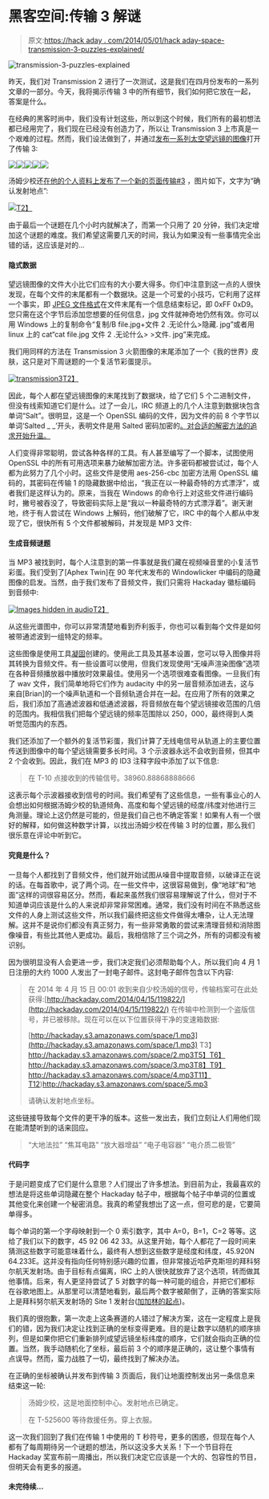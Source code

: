 # 黑客空间:传输 3 解谜

> 原文:[https://hack aday . com/2014/05/01/hack aday-space-transmission-3-puzzles-explained/](https://hackaday.com/2014/05/01/hackaday-space-transmission-3-puzzles-explained/)

![transmission-3-puzzles-explained](../Images/5a2f71df8f45725f1f3581e5d6075f3d.png)

昨天，我们对 Transmission 2 进行了一次测试，这是我们在四月份发布的一系列文章的一部分。今天，我将揭示传输 3 中的所有细节，我们如何把它放在一起，答案是什么。

在经典的黑客时尚中，我们没有计划这些，所以到这个时候，我们所有的最初想法都已经用完了，我们现在已经没有创造力了，所以让 Transmission 3 上市真是一个艰难的过程。然而，我们设法做到了，并通过[发布一系列太空望远镜的图像](http://hackaday.com/2014/04/15/119822/)打开了传输 3:

[![](../Images/ebaa3e54bca979f2c97878f2bfe7f731.png)](http://hackaday.io/hacker/3935)[![](../Images/3a6a6a6c8d1ee766a1492be88876002b.png)](http://hackaday.com/2014/04/15/119822/)![](../Images/4fad3cb71846d62d22f325570e0c644b.png)![](../Images/01a5e77553edbf54121216486c9d0f1d.png)![](../Images/cf04774545dad44df37c62c5de262a65.png)

汤姆少校还[在他的个人资料上发布了一个新的页面传输#3](http://hackaday.io/page/319) ，图片如下，文字为“确认发射地点”:

[![](../Images/194ec0a5e13fe7a2237e13d8f1b0dd90.png)T2】](http://hackaday.io/page/319)

由于最后一个谜题在几个小时内就解决了，而第一个只用了 20 分钟，我们决定增加这个谜题的难度。我们希望这需要几天的时间，我认为如果没有一些事情完全出错的话，这应该是对的…

#### 隐式数据

望远镜图像的文件大小比它们应有的大小要大得多。你们中注意到这一点的人很快发现，在每个文件的末尾都有一个数据块。这是一个可爱的小技巧，它利用了这样一个事实，即 [JPEG 文件格式](http://en.wikipedia.org/wiki/JPEG#Syntax_and_structure)在文件末尾有一个信息结束标记，即 0xFF 0xD9。您只需在这个字节后添加您想要的任何信息，jpg 文件就神奇地仍然有效。你可以用 Windows 上的复制命令“复制/B file.jpg+文件 2 .无论什么>隐藏. jpg”或者用 linux 上的 cat“cat file.jpg 文件 2 .无论什么> >文件. jpg”来完成。

我们用同样的方法在 Transmission 3 火箭图像的末尾添加了一个《我的世界》皮肤，这只是对下周谜题的一个复活节彩蛋提示。

[![transmission3](../Images/78c5d6f8aeccf835d35dd64abaab7f18.png)T2】](http://hackaday.com/wp-content/uploads/2014/04/transmission3.jpg)

因此，每个人都在望远镜图像的末尾找到了数据块，给了它们 5 个二进制文件，但没有线索知道它们是什么。过了一会儿，IRC 频道上的几个人注意到数据块包含单词“Salt”。很明显，这是一个 OpenSSL 编码的文件，因为文件的前 8 个字节以单词‘Salted _ _’开头，表明文件是用 Salted 密码加密的[。对合适的解密方法的追求开始升温。](http://en.wikipedia.org/wiki/Salt_(cryptography))

人们变得非常聪明，尝试各种各样的工具。有人甚至编写了一个脚本，试图使用 OpenSSL 中的所有可用选项来暴力破解加密方法。许多密码都被尝试过，每个人都为此努力了几个小时。这些文件是使用 aes-256-cbc 加密方法用 OpenSSL 编码的，其密码在传输 1 的隐藏数据中给出，“我正在以一种最奇特的方式漂浮”，或者我们是这样认为的。原来，当我在 Windows 的命令行上对这些文件进行编码时，撇号被吞没了，导致密码实际上是“我以一种最奇特的方式漂浮着”。谢天谢地，终于有人尝试在 Windows 上解码，他们破解了它，IRC 中的每个人都从中发现了它，很快所有 5 个文件都被解码，并发现是 MP3 文件:

#### 生成音频谜题

当 MP3 被找到时，每个人注意到的第一件事就是我们藏在视频噪音里的小复活节彩蛋。我们受到了[Aphex Twin]在 90 年代末发布的 Windowlicker 中编码的隐藏图像的启发。当然，由于我们发布了音频文件，我们只需将 Hackaday 徽标编码到音频中:

[![Images hidden in audio](../Images/49f7ad9f27aa829db84a1e61086b538a.png)T2】](http://hackaday.com/wp-content/uploads/2014/04/hackaday-space-hidden.png)

从这些光谱图中，你可以非常清楚地看到乔利扳手，你也可以看到每个文件是如何被带通滤波到一组特定的频率。

这些图像是使用工具[凝固](http://www.abc.se/~re/Coagula/Coagula.html)创建的。使用此工具及其基本设置，您可以导入图像并将其转换为音频文件。有一些设置可以使用，但我们发现使用“无噪声渲染图像”选项在各种音频播放器中播放时效果最佳。使用另一个选项很难查看图像。一旦我们有了 wav 文件，我们简单地将它们作为 audacity 中的另一层音频添加进去，这与来自[Brian]的一个噪声轨道和一个音频轨道合并在一起。在应用了所有的效果之后，我们添加了高通滤波器和低通滤波器，将音频放在每个望远镜接收范围的几倍的范围内。我相信我们把每个望远镜的频率范围除以 250，000，最终得到人类听觉范围内的东西。

我们还添加了一个额外的复活节彩蛋，我们计算了无线电信号从轨道上的主要位置传送到图像中的每个望远镜需要多长时间。3 个示波器永远不会收到音频，但其中 2 个会收到。因此，我们在 MP3 的 ID3 注释字段中添加了以下信息:

> 在 T-10 点接收到的传输信号。38960.88868888666

这表示每个示波器接收到信号的时间。我们希望有了这些信息，一些有事业心的人会想出如何根据汤姆少校的轨道倾角、高度和每个望远镜的经度/纬度对他进行三角测量。理论上这仍然是可能的，但是我们自己也不确定答案！如果有人有一个很好的解释，如何做这种数学计算，以找出汤姆少校在传输 3 时的位置，那么我们很乐意在评论中听到它。

#### 究竟是什么？

一旦每个人都找到了音频文件，他们就开始试图从噪音中提取音频，以破译正在说的话。在每首歌中，说了两个词。在一些文件中，这很容易做到，像“地球”和“地面”这样的词很容易区分。然而，看起来虽然我们很容易理解说了什么，但对于不知道单词应该是什么的人来说却非常非常困难。通常，我们没有时间在不熟悉这些文件的人身上测试这些文件，所以我们最终把这些文件做得太嘈杂，让人无法理解。这并不是说你们都没有真正努力，有一些非常勇敢的尝试来清理音频和消除图像噪音，有些比其他人更成功。最后，我相信除了三个词之外，所有的词都没有被识别。

因为很明显没有人会更进一步，我们决定我们必须帮助每个人，所以我们向 4 月 1 日注册的大约 1000 人发出了一封电子邮件。这封电子邮件包含以下内容:

> 在 2014 年 4 月 15 日 00:01 收到来自少校汤姆的信号，传输档案可在此处获得:[http://hackaday.com/2014/04/15/119822/](http://hackaday.com/2014/04/15/119822/)
> 在传输中检测到一个盗版信号，并已被移除。现在可以在以下位置获得干净的变速箱数据:
> 
> [http://hackaday.s3.amazonaws.com/space/1.mp3](http://hackaday.s3.amazonaws.com/space/1.mp3)
> T3】http://hackaday.s3.amazonaws.com/space/2.mp3T5】T6】http://hackaday.s3.amazonaws.com/space/3.mp3T8】T9】http://hackaday.s3.amazonaws.com/space/4.mp3T11】T12)http://hackaday.s3.amazonaws.com/space/5.mp3
> 
> 请确认发射地点坐标。

这些链接导致每个文件的更干净的版本。这些一发出去，我们立刻让人们用他们现在能清楚听到的话来回应。

> “大地法拉”
> “焦耳电路”
> “放大器增益”
> “电子电容器”
> “电介质二极管”

#### 代码字

于是问题变成了它们是什么意思？人们提出了许多想法。到目前为止，我最喜欢的想法是将这些单词隐藏在整个 Hackaday 帖子中，根据每个帖子中单词的位置或其他变化来创建一个秘密消息。我真的希望我想出了这一点，但可悲的是，它要简单得多。

每个单词的第一个字母映射到一个 0 索引数字，其中 A=0，B=1，C=2 等等。这给了我们以下的数字，45 92 06 42 33。从这里开始，每个人都花了一段时间来猜测这些数字可能意味着什么，最终有人想到这些数字是经度和纬度，45.920N 64.233E。这并没有指向任何特别感兴趣的位置，但非常接近哈萨克斯坦的拜科努尔航天发射场。由于目标有点偏离，IRC 上的人很快就放弃了这个选项，转而做其他事情。后来，有人更坚持尝试了 5 对数字的每一种可能的组合，并把它们都标在谷歌地图上。从那里可以清楚地看到，最后两个数字被颠倒了，正确的答案实际上是拜科努尔航天发射场的 Site 1 发射台([加加林的起点](http://en.wikipedia.org/wiki/Gagarin%27s_Start))。

我们真的很抱歉，第一次走上这条赛道的人错过了解决方案，这在一定程度上是我们的错，因为我们决定让找到正确的坐标变得更难。目的是让数字以随机的顺序排列，但是如果你把它们重新排列成望远镜坐标纬度的顺序，它们就会指向正确的位置。当然，我手动随机化了坐标，最后前 3 个的顺序是正确的，这让整个事情有点误导。然而，蛮力战胜了一切，最终找到了解决办法。

在正确的坐标被确认并发布到传输 3 页面后，我们让地面控制发出另一条信息来结束这一轮:

> 汤姆少校，这是地面控制中心。发射地点已确定。
> 
> 在 T-525600 等待救援任务。穿上衣服。

这一次我们回到了我们在传输 1 中使用的 T 秒符号，更多的困惑，但现在每个人都有了每周期待另一个谜题的想法，所以这没多大关系！下一个节目将在 Hackaday 奖宣布前一周播出，所以我们决定它应该是一个大的、包容性的节目，但明天会有更多的报道。

#### 未完待续…